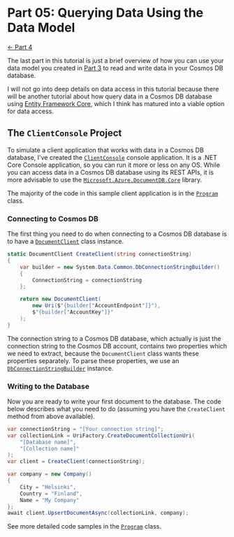 # Part 05: Querying Data Using the Data Model

[<- Part 4](Part04-readme.md)

The last part in this tutorial is just a brief overview of how you can use your data model you created in [Part 3](Part03-readme.md) to read and write data in your Cosmos DB database.

I will not go into deep details on data access in this tutorial because there will be another tutorial about how query data in a Cosmos DB database using [Entity Framework Core](https://docs.microsoft.com/en-us/ef/core/), which I think has matured into a viable option for data access.

## The `ClientConsole` Project
To simulate a client application that works with data in a Cosmos DB database, I've created the [`ClientConsole`](ClientConsole/ClientConsole.csproj) console application. It is a .NET Core Console application, so you can run it more or less on any OS. While you can access data in a Cosmos DB database using its REST APIs, it is more advisable to use the [`Microsoft.Azure.DocumentDB.Core`](https://www.nuget.org/packages/Microsoft.Azure.DocumentDB.Core/) library.

The majority of the code in this sample client application is in the [`Program`](ClientConsole/Program.cs) class.

### Connecting to Cosmos DB
The first thing you need to do when connecting to a Cosmos DB database is to have a [`DocumentClient`](https://docs.microsoft.com/en-us/dotnet/api/microsoft.azure.documents.client.documentclient) class instance.

``` C#
static DocumentClient CreateClient(string connectionString)
{
    var builder = new System.Data.Common.DbConnectionStringBuilder()
    {
        ConnectionString = connectionString
    };

    return new DocumentClient(
        new Uri($"{builder["AccountEndpoint"]}"), 
        $"{builder["AccountKey"]}"
    );
}
```

The connection string to a Cosmos DB database, which actually is just the connection string to the Cosmos DB account, contains two properties which we need to extract, because the `DocumentClient` class wants these properties separately. To parse these properties, we use an [`DbConnectionStringBuilder`](https://docs.microsoft.com/en-us/dotnet/api/system.data.common.dbconnectionstringbuilder?view=netcore-2.1) instance.

### Writing to the Database
Now you are ready to write your first document to the database. The code below describes what you need to do (assuming you have the `CreateClient` method from above available).

``` C#
var connectionString = "[Your connection string]";
var collectionLink = UriFactory.CreateDocumentCollectionUri(
    "[Database name]",
    "[Collection name]"
);
var client = CreateClient(connectionString);

var company = new Company()
{
    City = "Helsinki",
    Country = "Finland",
    Name = "My Company"
};
await client.UpsertDocumentAsync(collectionLink, company);
```

See more detailed code samples in the [`Program`](ClientConsole/Program.cs) class.
